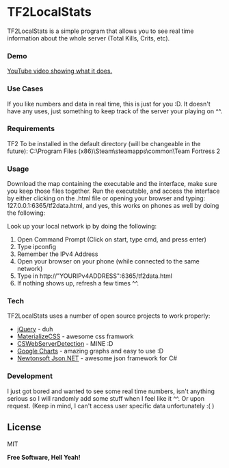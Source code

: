 # TF2LocalStats

TF2LocalStats is a simple program that allows you to see real time information about the whole server (Total Kills, Crits, etc). 

### Demo
[YouTube video showing what it does.](https://www.youtube.com/watch?v=NzCfrH6TdLs)

### Use Cases
If you like numbers and data in real time, this is just for you :D. It doesn't have any uses, just something to keep track of the server your playing on ^^. 

### Requirements
TF2 To be installed in the default directory (will be changeable in the future): C:\Program Files (x86)\Steam\steamapps\common\Team Fortress 2

### Usage
Download the map containing the executable and the interface, make sure you keep those files together. Run the executable, and access the interface by either clicking on the .html file or opening your browser and typing: 127.0.0.1:6365/tf2data.html, and yes, this works on phones as well by doing the following:

Look up your local network ip by doing the following: 
 
1. Open Command Prompt (Click on start, type cmd, and press enter)
2. Type ipconfig
3. Remember the IPv4 Address
4. Open your browser on your phone (while connected to the same network)
5. Type in http://"YOURIPv4ADDRESS":6365/tf2data.html
6. If nothing shows up, refresh a few times ^^.
 

### Tech

TF2LocalStats uses a number of open source projects to work properly:

* [jQuery](https://jquery.com/) - duh
* [MaterializeCSS](http://materializecss.com/) - awesome css framwork
* [CSWebServerDetection](https://github.com/EldinZenderink/CSWebServerDetection) - MINE :D
* [Google Charts](https://developers.google.com/chart/interactive/docs/) - amazing graphs and easy to use :D
* [Newtonsoft Json.NET](http://www.newtonsoft.com/json) - awesome json framework for C#

### Development
I just got bored and wanted to see some real time numbers, isn't anything serious so I will randomly add some stuff when I feel like it ^^. Or upon request. (Keep in mind, I can't access user specific data unfortunately :( )

License
----

MIT


**Free Software, Hell Yeah!**
